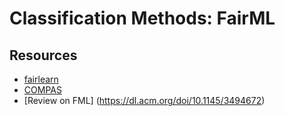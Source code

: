 # Classification Methods: FairML

## Resources

- [fairlearn](https://fairlearn.org/)
- [COMPAS](https://www.kaggle.com/datasets/danofer/compass)
- [Review on FML] (https://dl.acm.org/doi/10.1145/3494672)
